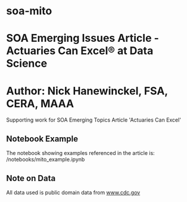 # soa-mito
# SOA Emerging Issues Article - Actuaries Can Excel&reg; at Data Science
## 
# Author: Nick Hanewinckel, FSA, CERA, MAAA 

Supporting work for SOA Emerging Topics Article 'Actuaries Can Excel'

## Notebook Example
The notebook showing examples referenced in the article is: /notebooks/mito_example.ipynb

## Note on Data
All data used is public domain data from www.cdc.gov
